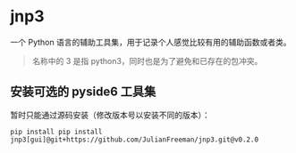 # jnp3

一个 Python 语言的辅助工具集，用于记录个人感觉比较有用的辅助函数或者类。

> 名称中的 3 是指 python3，同时也是为了避免和已存在的包冲突。

## 安装可选的 pyside6 工具集

暂时只能通过源码安装（修改版本号以安装不同的版本）：

```shell
pip install pip install jnp3[gui]@git+https://github.com/JulianFreeman/jnp3.git@v0.2.0
```
